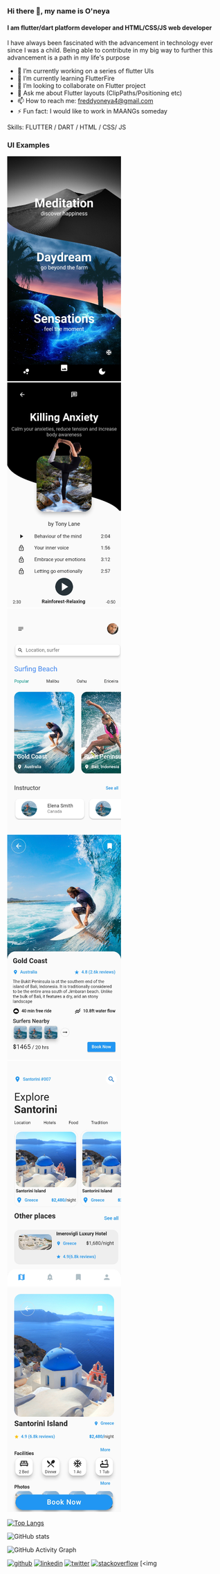 ### Hi there 👋, my name is O'neya
#### I am flutter/dart platform developer and HTML/CSS/JS web developer
I have always been fascinated with the advancement in technology ever since I was a child. Being able to contribute in my big way to further this advancement is a path in my life's purpose 

- 🔭 I’m currently working on a series of flutter UIs
- 🌱 I’m currently learning FlutterFire
- 👯 I’m looking to collaborate on Flutter project
- 💬 Ask me about Flutter layouts (ClipPaths/Positioning etc)
- 📫 How to reach me: freddyoneya4@gmail.com
- ⚡ Fun fact: I would like to work in MAANGs someday

Skills: FLUTTER / DART / HTML / CSS/ JS

### UI Examples
[<img src='Screenshot_20220201-013627[1].jpg' alt='github' height='520'>]()
[<img src='Screenshot_20220201-013635[1].jpg' alt='github' height='520'>]()
[<img src='Screenshot_20220127-235328[1].jpg' alt='github' height='520'>]()
[<img src='Screenshot_20220127-235339[1].jpg' alt='github' height='520'>]()
[<img src='Screenshot_20220124-174952[1].jpg' alt='github' height='520'>]()
[<img src='Screenshot_20220124-175006[2].jpg' alt='github' height='520'>]()

[![Top Langs](https://github-readme-stats.vercel.app/api/top-langs/?username=oneya4)](https://github.com/anuraghazra/github-readme-stats)

![GitHub stats](https://github-readme-stats.vercel.app/api?username=oneya4&show_icons=true)  

![GitHub Activity Graph](https://activity-graph.herokuapp.com/graph?username=oneya4)  
 

[<img src='https://cdn.jsdelivr.net/npm/simple-icons@3.0.1/icons/github.svg' alt='github' height='40'>](https://github.com/oneya4)  [<img src='https://cdn.jsdelivr.net/npm/simple-icons@3.0.1/icons/linkedin.svg' alt='linkedin' height='40'>](https://www.linkedin.com/in/oneya-otieno-397989185)  [<img src='https://cdn.jsdelivr.net/npm/simple-icons@3.0.1/icons/twitter.svg' alt='twitter' height='40'>](https://twitter.com/freddie_neya)  [<img src='https://cdn.jsdelivr.net/npm/simple-icons@3.0.1/icons/stackoverflow.svg' alt='stackoverflow' height='40'>](https://stackoverflow.com/users/16273894)  [<img 
